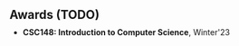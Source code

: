 <h1 id="awards"></h1>

<h2 style="margin: 50px 0px 10px;">Awards (TODO)</h2>

<ul style="margin:0 0 5px;">
  <li><strong>CSC148: Introduction to Computer Science</strong>, Winter'23</li>
</ul>

